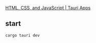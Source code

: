 [HTML, CSS, and JavaScript | Tauri Apps](https://tauri.app/v1/guides/getting-started/setup/html-css-js)

## start

```sh
cargo tauri dev
```
